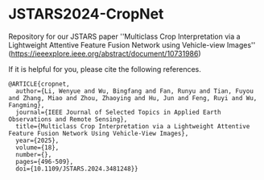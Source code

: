 # JSTARS2024-CropNet
Repository for our JSTARS paper ''Multiclass Crop Interpretation via a Lightweight Attentive Feature Fusion Network using Vehicle-view Images'' (https://ieeexplore.ieee.org/abstract/document/10731986)

If it is helpful for you, please cite the following references.

    @ARTICLE{cropnet,
      author={Li, Wenyue and Wu, Bingfang and Fan, Runyu and Tian, Fuyou and Zhang, Miao and Zhou, Zhaoying and Hu, Jun and Feng, Ruyi and Wu, Fangming},
      journal={IEEE Journal of Selected Topics in Applied Earth Observations and Remote Sensing}, 
      title={Multiclass Crop Interpretation via a Lightweight Attentive Feature Fusion Network Using Vehicle-View Images}, 
      year={2025},
      volume={18},
      number={},
      pages={496-509},
      doi={10.1109/JSTARS.2024.3481248}}
